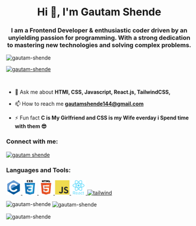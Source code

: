 <h1 align="center">Hi 👋, I'm Gautam Shende</h1>
<h3 align="center">I am a Frontend Developer & enthusiastic coder driven by an unyielding passion for programming. With a strong dedication to mastering new technologies and solving complex problems.</h3>

<p align="left"> <img src="https://komarev.com/ghpvc/?username=gautam-shende&label=Profile%20views&color=0e75b6&style=flat" alt="gautam-shende" /> </p>

<p align="left"> <a href="https://github.com/ryo-ma/github-profile-trophy"><img src="https://github-profile-trophy.vercel.app/?username=gautam-shende" alt="gautam-shende" /></a> </p>

<p align="left"> <a href="https://twitter.com/" target="blank"><img src="https://img.shields.io/twitter/follow/?logo=twitter&style=for-the-badge" alt="" /></a> </p>

- 💬 Ask me about **HTMl, CSS, Javascript, React.js, TailwindCSS,**

- 📫 How to reach me **gautamshende144@gmail.com**

- ⚡ Fun fact **C is My Girlfriend and CSS is my Wife everday i Spend time with them 😎**

<h3 align="left">Connect with me:</h3>
<p align="left">
<a href="https://linkedin.com/in/gautam shende" target="blank"><img align="center" src="https://raw.githubusercontent.com/rahuldkjain/github-profile-readme-generator/master/src/images/icons/Social/linked-in-alt.svg" alt="gautam shende" height="30" width="40" /></a>
</p>

<h3 align="left">Languages and Tools:</h3>
<p align="left"> <a href="https://www.cprogramming.com/" target="_blank" rel="noreferrer"> <img src="https://raw.githubusercontent.com/devicons/devicon/master/icons/c/c-original.svg" alt="c" width="40" height="40"/> </a> <a href="https://www.w3schools.com/css/" target="_blank" rel="noreferrer"> <img src="https://raw.githubusercontent.com/devicons/devicon/master/icons/css3/css3-original-wordmark.svg" alt="css3" width="40" height="40"/> </a> <a href="https://www.w3.org/html/" target="_blank" rel="noreferrer"> <img src="https://raw.githubusercontent.com/devicons/devicon/master/icons/html5/html5-original-wordmark.svg" alt="html5" width="40" height="40"/> </a> <a href="https://developer.mozilla.org/en-US/docs/Web/JavaScript" target="_blank" rel="noreferrer"> <img src="https://raw.githubusercontent.com/devicons/devicon/master/icons/javascript/javascript-original.svg" alt="javascript" width="40" height="40"/> </a> <a href="https://reactjs.org/" target="_blank" rel="noreferrer"> <img src="https://raw.githubusercontent.com/devicons/devicon/master/icons/react/react-original-wordmark.svg" alt="react" width="40" height="40"/> </a> <a href="https://tailwindcss.com/" target="_blank" rel="noreferrer"> <img src="https://www.vectorlogo.zone/logos/tailwindcss/tailwindcss-icon.svg" alt="tailwind" width="40" height="40"/> </a> </p>

<p><img align="left" src="https://github-readme-stats.vercel.app/api/top-langs?username=gautam-shende&show_icons=true&locale=en&layout=compact" alt="gautam-shende" /></p>

<p>&nbsp;<img align="center" src="https://github-readme-stats.vercel.app/api?username=gautam-shende&show_icons=true&locale=en" alt="gautam-shende" /></p>

<p><img align="center" src="https://github-readme-streak-stats.herokuapp.com/?user=gautam-shende&" alt="gautam-shende" /></p>
